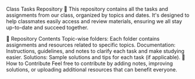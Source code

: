 Class Tasks Repository 📘 This repository contains all the tasks and assignments from our class, organized by topics and dates. It's designed to help classmates easily access and review materials, ensuring we all stay up-to-date and succeed together.

📂 Repository Contents Topic-wise folders: Each folder contains assignments and resources related to specific topics. Documentation: Instructions, guidelines, and notes to clarify each task and make studying easier. Solutions: Sample solutions and tips for each task (if applicable). 🤝 How to Contribute Feel free to contribute by adding notes, improving solutions, or uploading additional resources that can benefit everyone.
